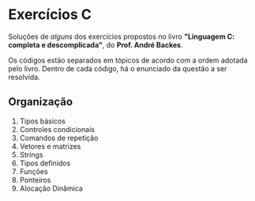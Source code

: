 # Exercícios C

Soluções de *alguns* dos exercícios propostos no livro **"Linguagem C: completa e descomplicada"**, do **Prof. André Backes**.
 
Os códigos estão separados em tópicos de acordo com a ordem adotada pelo livro. Dentro de cada código, há o enunciado da questão a ser resolvida. 

## Organização
1. Tipos básicos 
2. Controles condicionais
3. Comandos de repetição 
4. Vetores e matrizes
5. Strings
6. Tipos definidos
7. Funções
8. Ponteiros
9. Alocação Dinâmica
